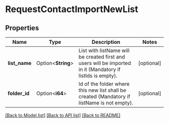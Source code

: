 # RequestContactImportNewList

## Properties

Name | Type | Description | Notes
------------ | ------------- | ------------- | -------------
**list_name** | Option<**String**> | List with listName will be created first and users will be imported in it (Mandatory if listIds is empty). | [optional]
**folder_id** | Option<**i64**> | Id of the folder where this new list shall be created (Mandatory if listName is not empty). | [optional]

[[Back to Model list]](../README.md#documentation-for-models) [[Back to API list]](../README.md#documentation-for-api-endpoints) [[Back to README]](../README.md)


